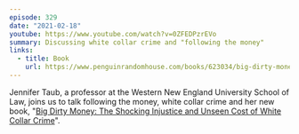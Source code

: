 ```yaml
---
episode: 329
date: "2021-02-18"
youtube: https://www.youtube.com/watch?v=0ZFEDPzrEVo
summary: Discussing white collar crime and "following the money"
links:
  - title: Book
    url: https://www.penguinrandomhouse.com/books/623034/big-dirty-money-by-jennifer-taub/
---
```

Jennifer Taub, a professor at the Western New England University School of Law,
joins us to talk following the money, white collar crime and her new book,
"[Big Dirty Money: The Shocking Injustice and Unseen Cost of White Collar
Crime][book]".

[book]: https://www.penguinrandomhouse.com/books/623034/big-dirty-money-by-jennifer-taub/
